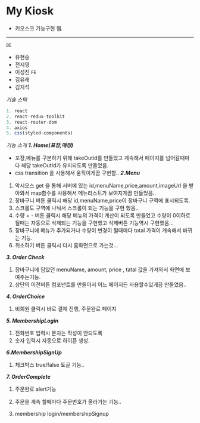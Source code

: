
# My Kiosk
- 키오스크 기능구현 웹.
-----------
`BE`
- 유현승
- 전지영
- 이성진
`FE`
- 김유래
- 김지석

_기술 스택_ 
```r
1. react
2. react-redux-toolkit
3. react-router-dom
4. axios
5. css(styled-components)
``` 

_기능 소개_
___1. Home(포장,매장)___
- 포장,메뉴를 구분하기 위해  takeOutid를 만들었고 계속해서 페이지를 넘어갈때마다 해당 takeOutId가 유지되도록 만들었음.
- css transition 을 사용해서 움직이게끔 구현함.. 
___2.Menu___
1. 악시오스 get 을 통해 서버에 있는  id,menuName,price,amount,imageUrl 을 받아와서 map함수를 사용해서 메뉴리스트가 보여지게끔 만들었음..
2. 장바구니 버튼 클릭시 해당 id,menuName,price이 장바구니 구역에 표시되도록.
3. 스크롤도 구역에 나눠서 스크롤이 되는 기능을 구현 했음..
4. 수량 + - 버튼 클릭시 해당 메뉴의 가격이 계산이 되도록 만들었고 수량이  0이하로 될때는 자동으로 삭제되는 기능을 구현했고  삭제버튼 기능역시 구현했음...
5. 장바구니에 메뉴가 추가되거나 수량이 변경이 될때마다 total 가격이 계속해서 바뀌는 기능.
6. 취소하기 버튼 클릭시 다시 홈화면으로 가는것...

___3. Order Check___
1. 장바구니에 담았던 menuName, amount, price , tatal 값을 가져와서  화면에 보여주는기능.
2. 상단의 이전버튼 컴포넌트를 만들어서 어느 페이지든 사용할수있게끔 만들었음..

___4. OrderChoice___
1. 비회원 클릭시 바로 결제 진행, 주문완료 페이지

___5. MembershipLogin___
1. 전화번호 입력시 문자는 작성이 안되도록
2. 숫자 입력시 자동으로 하이픈 생성.

___6.MembershipSignUp___
1. 체크박스 true/false 토글 기능..

___7. OrderComplete___
1. 주문완료 alert기능
2. 주문을 계속 할때마다 주문번호가 올라가는 기능..

7. membership login/membershipSignup
